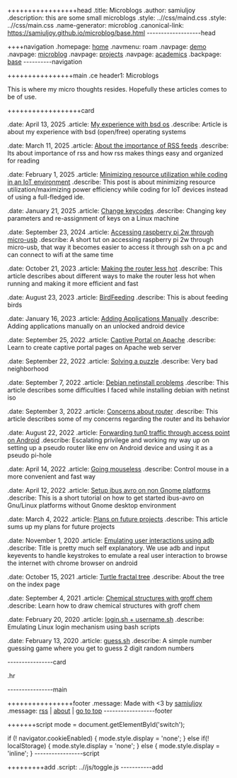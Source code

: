 +++++++++++++++++head
.title: Microblogs
.author: samiuljoy
.description: this are some small microblogs
.style: ..//css/maind.css
.style: ..//css/main.css
.name-generator: microblog
.canonical-link: https://samiuljoy.github.io/microblog/base.html
-------------------head

++++navigation
.homepage: [home](..//index.html)
.navmenu: roam
.navpage: [demo](..//demo/base.html)
.navpage: [microblog](..//microblog/base.html)
.navpage: [projects](..//projects/base.html)
.navpage: [academics](..//academics/base.html)
.backpage: [base](base.html)
----------navigation

++++++++++++++++main
.ce header1: Microblogs

This is where my micro thoughts resides. Hopefully these articles comes to be of use.

++++++++++++++++++card
 
.date: April 13, 2025
.article: [My experience with bsd os](bsdexperience.html)
.describe: Article is about my experience with bsd (open/free) operating systems

 
.date: March 11, 2025
.article: [About the importance of RSS feeds](rss.html)
.describe: Its about importance of rss and how rss makes things easy and organized for reading

.date: February  1, 2025
.article: [Minimizing resource utilization while coding in an IoT environment](arduinocli.html)
.describe: This post is about minimizing resource utilization/maximizing power efficiency while coding for IoT devices instead of using a full-fledged ide.

.date: January 21, 2025
.article: [Change keycodes](customkeys.html)
.describe: Changing key parameters and re-assignment of keys on a Linux machine

.date: September 23, 2024
.article: [Accessing raspberry pi 2w through micro-usb](raspberry2ether.html)
.describe: A short tut on accessing raspberry pi 2w through micro-usb, that way it becomes easier to access it through ssh on a pc and can connect to wifi at the same time

.date: October 21, 2023
.article: [Making the router less hot](routere.html)
.describe: This article describes about different ways to make the router less hot when running and making it more efficient and fast

.date: August 23, 2023
.article: [BirdFeeding](bird.html)
.describe: This is about feeding birds

.date: January 16, 2023
.article: [Adding Applications Manually](webview.html)
.describe: Adding applications manually on an unlocked android device

.date: September 25, 2022
.article: [Captive Portal on Apache](captive.html)
.describe: Learn to create captive portal pages on Apache web server

.date: September 22, 2022
.article: [Solving a puzzle](puzzle.html)
.describe: Very bad neighborhood

.date: September 7, 2022
.article: [Debian netinstall problems](netinst.html)
.describe: This article describes some difficulties I faced while installing debian with netinst iso

.date: September 3, 2022
.article: [Concerns about router](router.html)
.describe: This article describes some of my concerns regarding the router and its behavior

.date: August 22, 2022
.article: [Forwarding tun0 traffic through access point on Android](vpn_tether.html)
.describe: Escalating privilege and working my way up on setting up a pseudo router like env on Android device and using it as a pseudo pi-hole

.date: April 14, 2022
.article: [Going mouseless](mouseless.html)
.describe: Control mouse in a more convenient and fast way

.date: April 12, 2022
.article: [Setup ibus avro on non Gnome platforms](avro.html)
.describe: This is a short tutorial on how to get started ibus-avro on Gnu/Linux platforms without Gnome desktop environment

.date: March  4, 2022
.article: [Plans on future projects](future_projects.html)
.describe: This article sums up my plans for future projects

.date: November 1, 2020
.article: [Emulating user interactions using adb](emulate.html)
.describe: Title is pretty much self explanatory. We use adb and input keyevents to handle keystrokes to emulate a real user interaction to browse the internet with chrome browser on android

.date: October 15, 2021
.article: [Turtle fractal tree](turtle.html)
.describe: About the tree on the index page

.date: September 4, 2021
.article: [Chemical structures with groff chem](gchem.html)
.describe: Learn how to draw chemical structures with groff chem

.date: February 20, 2020
.article: [login.sh + username.sh](login.html)
.describe: Emulating Linux login mechanism using bash scripts

.date: February 13, 2020
.article: [guess.sh](guess.html)
.describe: A simple number guessing game where you get to guess 2 digit random numbers

----------------card

.hr

----------------main

++++++++++++++++footer
.message: Made with <3 by [samiuljoy](https://github.com/samiuljoy)
.message: [rss](/rss.xml) | [about](/about.html) | [go to top](#)
------------------footer

+++++++script
mode = document.getElementById('switch');

if (! navigator.cookieEnabled) {
	mode.style.display = 'none';
}
else if(! localStorage) {
	mode.style.display = 'none';
}
else {
	mode.style.display = 'inline';
}
-----------------script

+++++++++add
.script: ..//js/toggle.js
-----------add
